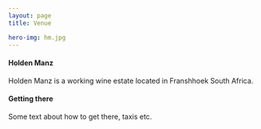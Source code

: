 ```yaml
---
layout: page
title: Venue

hero-img: hm.jpg
---
```


#### Holden Manz

Holden Manz is a working wine estate located in Franshhoek South Africa.


#### Getting there

Some text about how to get there, taxis etc.
